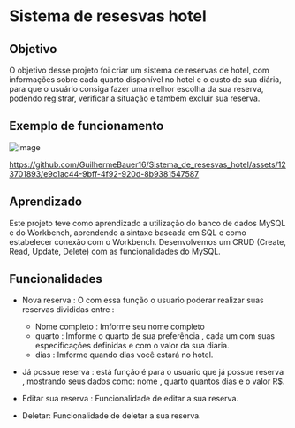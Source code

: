 # Sistema de resesvas hotel
## Objetivo 

O objetivo desse projeto foi criar um sistema de reservas de hotel,
com informações sobre cada quarto disponível no hotel e o custo de sua diária,
para que o usuário consiga fazer uma melhor escolha da sua reserva, 
podendo registrar, verificar a situação e também excluir sua reserva.

## Exemplo de funcionamento

![image](https://github.com/GuilhermeBauer16/Sistema_de_resesvas_hotel/assets/123701893/a835069d-f24b-46e9-a5de-f4fac5a78e57)

https://github.com/GuilhermeBauer16/Sistema_de_resesvas_hotel/assets/123701893/e9c1ac44-9bff-4f92-920d-8b9381547587

## Aprendizado 


Este projeto teve como aprendizado a utilização do banco de dados MySQL e do Workbench,
aprendendo a sintaxe baseada em SQL e como estabelecer conexão com o Workbench.
Desenvolvemos um CRUD (Create, Read, Update, Delete) com as funcionalidades do MySQL.

## Funcionalidades 

* Nova reserva : O com essa função o usuario poderar realizar suas reservas divididas entre :

     * Nome completo : Imforme seu nome completo
     * quarto : Imforme o quarto de sua preferência , cada um com suas especificações definidas
e com o valor da sua diaria.
     * dias : Imforme quando dias você estará no hotel.

* Já possue reserva : está função é para o usuario que já possue reserva , mostrando seus dados como: nome , quarto
  quantos dias e o valor R$.

* Editar sua reserva : Funcionalidade de editar a sua reserva.

* Deletar: Funcionalidade de deletar a sua reserva. 
